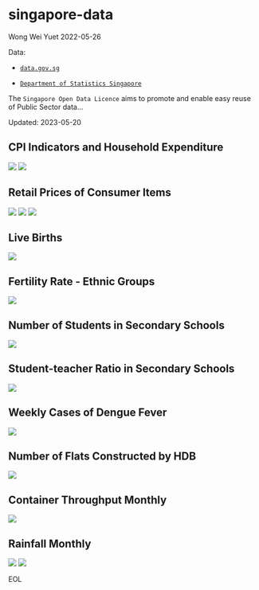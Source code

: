 # singapore-data

Wong Wei Yuet 2022-05-26

Data:
  - [`data.gov.sg`](https://data.gov.sg/)
  
  - [`Department of Statistics Singapore`](https://www.singstat.gov.sg/)
  
The `Singapore Open Data Licence` aims to promote and enable easy reuse of Public Sector data...

Updated: 2023-05-20

## CPI Indicators and Household Expenditure
![](https://github.com/weiyuet/singapore-data/blob/main/figures/cpi-indicators.png)
![](https://github.com/weiyuet/singapore-data/blob/main/figures/average-household-expenditure.png)

## Retail Prices of Consumer Items
![](https://github.com/weiyuet/singapore-data/blob/main/figures/price-household-groceries.png)
![](https://github.com/weiyuet/singapore-data/blob/main/figures/price-fuel.png)
![](https://github.com/weiyuet/singapore-data/blob/main/figures/price-typical-dishes.png)

## Live Births
![](https://github.com/weiyuet/singapore-data/blob/main/figures/resident-and-total-live-births.png)

## Fertility Rate - Ethnic Groups
![](https://github.com/weiyuet/singapore-data/blob/main/figures/fertility-rate-ethnic-groups.png)

## Number of Students in Secondary Schools
![](https://github.com/weiyuet/singapore-data/blob/main/figures/secondary-school-students.png)

## Student-teacher Ratio in Secondary Schools
![](https://github.com/weiyuet/singapore-data/blob/main/figures/student-teacher-ratio-secondary-schools.png)

## Weekly Cases of Dengue Fever
![](https://github.com/weiyuet/singapore-data/blob/main/figures/weekly-cases-dengue-fever.png)

## Number of Flats Constructed by HDB
![](https://github.com/weiyuet/singapore-data/blob/main/figures/flats-constructed.png)

## Container Throughput Monthly
![](https://github.com/weiyuet/singapore-data/blob/main/figures/container-throughput-monthly.png)

## Rainfall Monthly
![](https://github.com/weiyuet/singapore-data/blob/main/figures/number-of-rain-days-monthly.png)
![](https://github.com/weiyuet/singapore-data/blob/main/figures/rainfall-monthly-total.png)

EOL